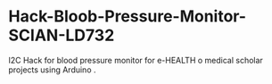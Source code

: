 # Hack-Bloob-Pressure-Monitor-SCIAN-LD732
I2C Hack for blood pressure monitor for e-HEALTH o medical scholar projects using Arduino .
